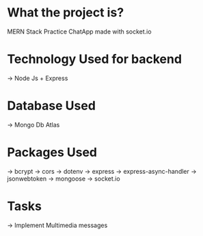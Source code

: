 # What the project is?

MERN Stack Practice ChatApp made with socket.io

# Technology Used for backend

-> Node Js + Express

# Database Used

-> Mongo Db Atlas

# Packages Used

-> bcrypt
-> cors
-> dotenv
-> express
-> express-async-handler
-> jsonwebtoken
-> mongoose
-> socket.io

# Tasks

-> Implement Multimedia messages